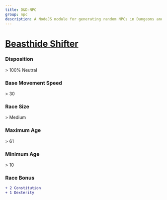 ```yaml
---
title: D&D-NPC
group: npc
description: A NodeJS module for generating random NPCs in Dungeons and Dragons.
---
```


# **[Beasthide Shifter](https://www.dndbeyond.com/races/shifter#Beasthide)**
### **Disposition**
\> 100% Neutral
### **Base Movement Speed**
\> 30
### **Race Size**
\> Medium
### **Maximum Age**
\> 61
### **Minimum Age**
\> 10
### **Race Bonus**
```diff
+ 2 Constitution
+ 1 Dexterity
```
